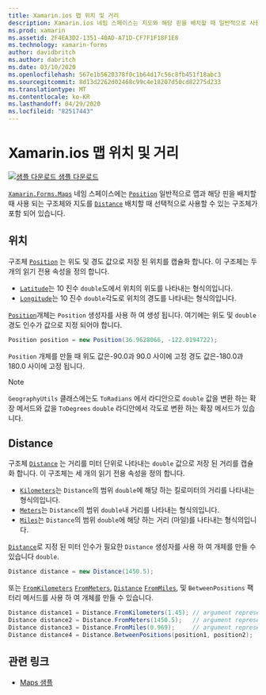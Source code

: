 ```yaml
---
title: Xamarin.ios 맵 위치 및 거리
description: Xamarin.ios 네임 스페이스는 지도와 해당 핀을 배치할 때 일반적으로 사용 되는 위치 구조체와 지도를 배치할 때 선택적으로 사용할 수 있는 거리 구조체를 포함 합니다.
ms.prod: xamarin
ms.assetid: 2F4EA3D2-1351-40AD-A71D-CF7F1F18F1E8
ms.technology: xamarin-forms
author: davidbritch
ms.author: dabritch
ms.date: 03/10/2020
ms.openlocfilehash: 567e1b5620378f0c1b64d17c56c8fb451f18abc3
ms.sourcegitcommit: 8d13d2262d02468c99c4e18207d50cd82275d233
ms.translationtype: MT
ms.contentlocale: ko-KR
ms.lasthandoff: 04/29/2020
ms.locfileid: "82517443"
---
```

# <a name="xamarinforms-map-position-and-distance"></a>Xamarin.ios 맵 위치 및 거리

[![샘플 다운로드](~/media/shared/download.png) 샘플 다운로드](https://docs.microsoft.com/samples/xamarin/xamarin-forms-samples/workingwithmaps)

[`Xamarin.Forms.Maps`](xref:Xamarin.Forms.Maps) 네임 스페이스에는 [`Position`](xref:Xamarin.Forms.Maps.Position) 일반적으로 맵과 해당 핀을 배치할 때 사용 되는 구조체와 지도를 [`Distance`](xref:Xamarin.Forms.Maps.Distance) 배치할 때 선택적으로 사용할 수 있는 구조체가 포함 되어 있습니다.

## <a name="position"></a>위치

구조체 [`Position`](xref:Xamarin.Forms.Maps.Position) 는 위도 및 경도 값으로 저장 된 위치를 캡슐화 합니다. 이 구조체는 두 개의 읽기 전용 속성을 정의 합니다.

- [`Latitude`](xref:Xamarin.Forms.Maps.Position.Latitude)는 10 진수 `double`도에서 위치의 위도를 나타내는 형식의입니다.
- [`Longitude`](xref:Xamarin.Forms.Maps.Position.Longitude)는 10 진수 `double`각도로 위치의 경도를 나타내는 형식의입니다.

[`Position`](xref:Xamarin.Forms.Maps.Position)개체는 `Position` 생성자를 사용 하 여 생성 됩니다. 여기에는 위도 및 `double` 경도 인수가 값으로 지정 되어야 합니다.

```csharp
Position position = new Position(36.9628066, -122.0194722);
```

`Position` 개체를 만들 때 위도 값은-90.0과 90.0 사이에 고정 경도 값은-180.0과 180.0 사이에 고정 됩니다.

> [!NOTE]
> `GeographyUtils` 클래스에는도 `ToRadians` 에서 라디안으로 `double` 값을 변환 하는 확장 메서드와 값을 `ToDegrees` `double` 라디안에서 각도로 변환 하는 확장 메서드가 있습니다.

## <a name="distance"></a>Distance

구조체 [`Distance`](xref:Xamarin.Forms.Maps.Distance) 는 거리를 미터 단위로 나타내는 `double` 값으로 저장 된 거리를 캡슐화 합니다. 이 구조체는 세 개의 읽기 전용 속성을 정의 합니다.

- [`Kilometers`](xref:Xamarin.Forms.Maps.Distance.Kilometers)는 `Distance`의 범위 `double`에 해당 하는 킬로미터의 거리를 나타내는 형식의입니다.
- [`Meters`](xref:Xamarin.Forms.Maps.Distance.Meters)는 `Distance`의 범위 `double`내 거리를 나타내는 형식의입니다.
- [`Miles`](xref:Xamarin.Forms.Maps.Distance.Miles)는 `Distance`의 범위 `double`에 해당 하는 거리 (마일)를 나타내는 형식의입니다.

[`Distance`](xref:Xamarin.Forms.Maps.Distance)로 지정 된 미터 인수가 필요한 `Distance` 생성자를 사용 하 여 개체를 만들 수 있습니다 `double`.

```csharp
Distance distance = new Distance(1450.5);
```

또는 [`FromKilometers`](xref:Xamarin.Forms.Maps.Distance.FromKilometers*) [`FromMeters`](xref:Xamarin.Forms.Maps.Distance.FromMeters*), [`Distance`](xref:Xamarin.Forms.Maps.Distance) [`FromMiles`](xref:Xamarin.Forms.Maps.Distance.FromMiles*), 및 `BetweenPositions` 팩터리 메서드를 사용 하 여 개체를 만들 수 있습니다.

```csharp
Distance distance1 = Distance.FromKilometers(1.45); // argument represents the number of kilometers
Distance distance2 = Distance.FromMeters(1450.5);   // argument represents the number of meters
Distance distance3 = Distance.FromMiles(0.969);     // argument represents the number of miles
Distance distance4 = Distance.BetweenPositions(position1, position2);
```

## <a name="related-links"></a>관련 링크

- [Maps 샘플](https://docs.microsoft.com/samples/xamarin/xamarin-forms-samples/workingwithmaps)
